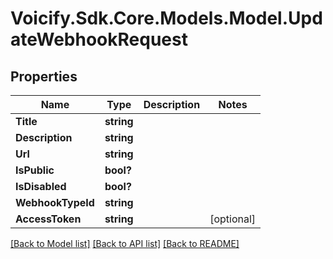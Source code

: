 # Voicify.Sdk.Core.Models.Model.UpdateWebhookRequest
## Properties

Name | Type | Description | Notes
------------ | ------------- | ------------- | -------------
**Title** | **string** |  | 
**Description** | **string** |  | 
**Url** | **string** |  | 
**IsPublic** | **bool?** |  | 
**IsDisabled** | **bool?** |  | 
**WebhookTypeId** | **string** |  | 
**AccessToken** | **string** |  | [optional] 

[[Back to Model list]](../README.md#documentation-for-models) [[Back to API list]](../README.md#documentation-for-api-endpoints) [[Back to README]](../README.md)

